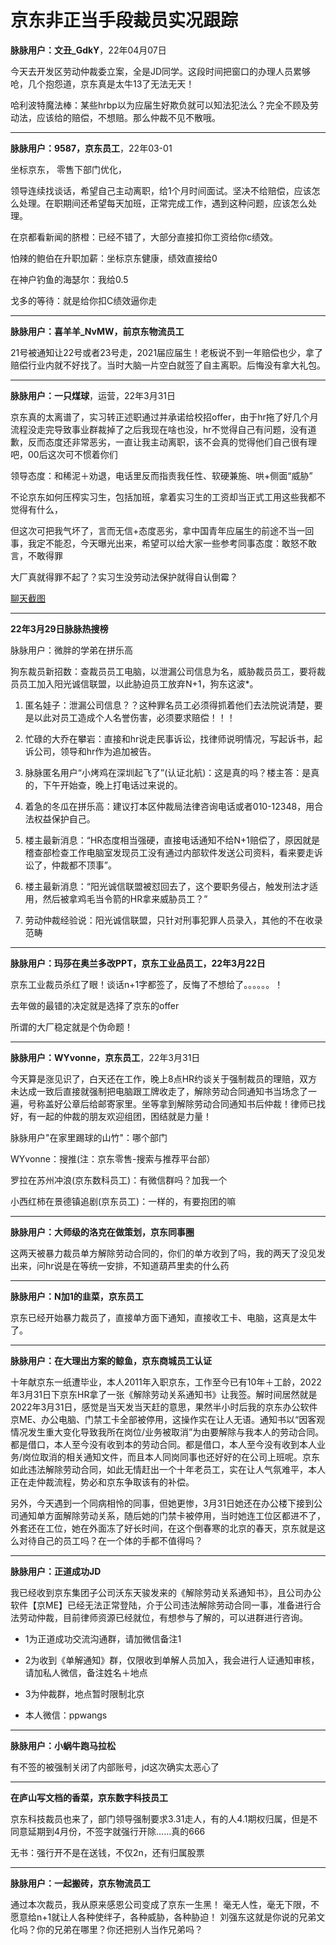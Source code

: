# 京东非正当手段裁员实况跟踪

**脉脉用户：文丑_GdkY**，22年04月07日

今天去开发区劳动仲裁委立案，全是JD同学。这段时间把窗口的办理人员累够呛，几个抱怨道，京东真是太牛13了无法无天！

哈利波特魔法棒：某些hrbp以为应届生好欺负就可以知法犯法么？完全不顾及劳动法，应该给的赔偿，不想赔。那么仲裁不见不散哦。

------


**脉脉用户：9587，京东员工**，22年03-01

坐标京东， 零售下部门优化，

领导连续找谈话，希望自己主动离职，给1个月时间面试。坚决不给赔偿，应该怎么处理。在职期间还希望每天加班，正常完成工作，遇到这种问题，应该怎么处理。

在京都看新闻的脐橙：已经不错了，大部分直接扣你工资给你c绩效。

怕辣的鲍伯在升职加薪：坐标京东健康，绩效直接给0

在神户钓鱼的海瑟尔：我给0.5

戈多的等待：就是给你扣C绩效逼你走

------



**脉脉用户：喜羊羊_NvMW，前京东物流员工**

21号被通知让22号或者23号走，2021届应届生！老板说不到一年赔偿也少，拿了赔偿行业内就不好找了。当时大脑一片空白就签了自主离职。后悔没有拿大礼包。



------

 **脉脉用户：一只煤球**，运营，22年3月31日

京东真的太离谱了，实习转正述职通过并承诺给校招offer，由于hr拖了好几个月流程没走完导致事业群裁掉了之后我现在啥也没，hr不觉得自己有问题，没有道歉，反而态度还非常恶劣，一直让我主动离职，该不会真的觉得他们自己很有理吧，00后这次可不惯着你们 

领导态度：和稀泥＋劝退，电话里反而指责我任性、软硬兼施、哄+侧面“威胁”

不论京东如何压榨实习生，包括加班，拿着实习生的工资却当正式工用这些我都不觉得有什么， 

但这次可把我气坏了，言而无信+态度恶劣，拿中国青年应届生的前途不当一回事，我定不能忍，今天曝光出来，希望可以给大家一些参考同事态度：敢怒不敢言，不敢得罪

大厂真就得罪不起了？实习生没劳动法保护就得自认倒霉？

[聊天截图](https://github.com/JD331/JD331/blob/main/resource/jd-intern.jpg)



------

**22年3月29日脉脉热搜榜**

脉脉用户：微胖的学弟在拼乐高

狗东裁员新招数：查裁员员工电脑，以泄漏公司信息为名，威胁裁员员工，要将裁员员工加入阳光诚信联盟，以此胁迫员工放弃N+1，狗东这波*。

1. 匿名娃子：泄漏公司信息？？这种罪名员工必须得抓着他们去法院说清楚，要是以此对员工造成个人名誉伤害，必须要求赔偿！！！

2. 忙碌的大乔在攀岩：直接和hr说走民事诉讼，找律师说明情况，写起诉书，起诉公司，领导和hr作为追加被告。

3. 脉脉匿名用户“小烤鸡在深圳起飞了”(认证北航)：这是真的吗？楼主答：是真的，下午开始查，晚上打电话过来说的。

4. 着急的冬瓜在拼乐高：建议打本区仲裁局法律咨询电话或者010-12348，用合法权益保护自己。

5. 楼主最新消息：“HR态度相当强硬，直接电话通知不给N+1赔偿了，原因就是稽查部检查工作电脑室发现员工没有通过内部软件发送公司资料，看来要走诉讼了，仲裁都不顶事”。

6. 楼主最新消息：“阳光诚信联盟被怼回去了，这个要职务侵占，触发刑法才适用，然后被拿鸡毛当令箭的HR拿来威胁员工？”

7. 劳动仲裁经验说：阳光诚信联盟，只针对刑事犯罪人员录入，其他的不在收录范畴

------

**脉脉用户：玛莎在奥兰多改PPT，京东工业品员工，22年3月22日**

京东工业裁员杀红了眼！谈话n+1字都签了，反悔了不想给了。。。。。。！

去年做的最错的决定就是选择了京东的offer

所谓的大厂稳定就是个伪命题！   

------

**脉脉用户：WYvonne，京东员工**，22年3月31日

今天算是涨见识了，白天还在工作，晚上8点HR约谈关于强制裁员的理赔，双方未达成一致后直接就强制把电脑跟工牌收走了，解除劳动合同通知书当场念了一遍，号称盖好公章后给邮寄家里。坐等拿到解除劳动合同通知书后仲裁！律师已找好，有一起的仲裁的朋友欢迎组团，困结就是力量！

脉脉用户"在家里踢球的山竹"：哪个部门

WYvonne：搜推(注：京东零售-搜索与推荐平台部）

罗拉在苏州冲浪(京东数科员工)：有微信群吗？加我一个

小西红柿在景德镇追剧(京东员工)：一样的，有要抱团的嘛



------
**脉脉用户：大师级的洛克在做策划，京东同事圈**

这两天被暴力裁员单方解除劳动合同的，你们的单方收到了吗，我的两天了没见发出来，问hr说是在等统一安排，不知道葫芦里卖的什么药




------

**脉脉用户：N加1的韭菜，京东员工**

京东已经开始暴力裁员了，直接单方面下通知，直接收工卡、电脑，这真是太牛了。



------

**脉脉用户：在大理出方案的鲸鱼，京东商城员工认证**

​		十年献京东一纸遭毕业，本人2011年入职京东，工作至今已有10年＋工龄，2022年3月31日下京东HR拿了一张《解除劳动关系通知书》让我签。解时间居然就是2022年3月31日，感觉是当天发当天赶的意思，果然半小时后我的京东办公软件京ME、办公电脑、门禁工卡全部被停用，这操作实在让人无语。通知书以“因客观情况发生重大变化导致我所在岗位/业务被取消”为由要解除与我本人的劳动合同。都是借口，本人至今没有收到本的劳动合同。都是借口，本人至今没有收到本人业务/岗位取消的相关通知文件，而且本人同岗同事也还好好的在公司上班呢。京东如此违法解除劳动合同，如此无情赶出一个十年老员工，实在让人气氛难平，本人正在走仲裁流程，势必和京东争取该有的补偿。

​		另外，今天遇到一个同病相怜的同事，但她更惨，3月31日她还在办公楼下接到公司通知单方面解除劳动关系，随后她的门禁卡被停用，当时她连工位区都进不了，外套还在工位，她在外面冻了好长时间，在这个倒春寒的北京的春天，京东就是这么对待自己的员工吗？在一个体的手都不值得吗？



------

**脉脉用户：正道成功JD**

我已经收到京东集团子公司沃东天骏发来的《解除劳动关系通知书》，且公司办公软件【京ME】已经无法正常登陆，介于公司违法解除劳动合同一事，准备进行合法劳动仲裁，目前律师资源已经就位，有想参与了解的，可以进群进行咨询。 

+ 1为正道成功交流沟通群，请加微信备注1

+ 2为收到《单解通知》群，仅限收到单解人员加入，我会进行人证通知审核，请加私人微信，备注姓名＋地点

+ 3为仲裁群，地点暂时限制北京

+ 本人微信：ppwangs

  

------

**脉脉用户：小蜗牛跑马拉松**

有不签的被强制关闭了内部账号，jd这次确实太恶心了



------

**在庐山写文档的香菜，京东数字科技员工**

京东科技裁员也来了，部门领导强制要求3.31走人，有的人4.1期权归属，但是不同意延期到4月份，不签字就强行开除......真的666

无书：强行开不是在送钱，不仅2n，还有归属股票



------
**脉脉用户：一起搬砖，京东物流员工**

通过本次裁员，我从原来感恩公司变成了京东一生黑！
毫无人性，毫无下限，不愿意给n+1就让人各种使绊子，各种威胁，各种胁迫！
刘强东这就是你说的兄弟文化吗？你的兄弟在哪里？你还把别人当作兄弟吗？


